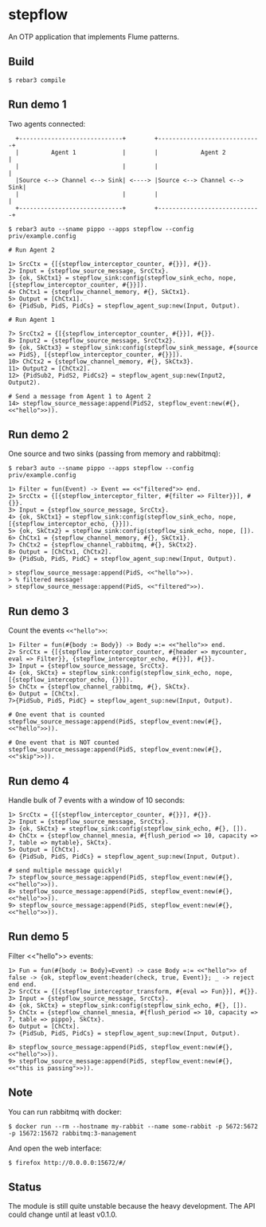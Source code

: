 stepflow
========

An OTP application that implements Flume patterns.

Build
-----

    $ rebar3 compile

Run demo 1
----------

Two agents connected:

```
  +-----------------------------+        +-----------------------------+
  |         Agent 1             |        |            Agent 2          |
  |                             |        |                             |
  |Source <--> Channel <--> Sink| <----> |Source <--> Channel <--> Sink|
  |                             |        |                             |
  +-----------------------------+        +-----------------------------+
```

    $ rebar3 auto --sname pippo --apps stepflow --config priv/example.config

    # Run Agent 2

    1> SrcCtx = {[{stepflow_interceptor_counter, #{}}], #{}}.
    2> Input = {stepflow_source_message, SrcCtx}.
    3> {ok, SkCtx1} = stepflow_sink:config(stepflow_sink_echo, nope, [{stepflow_interceptor_counter, #{}}]).
    4> ChCtx1 = {stepflow_channel_memory, #{}, SkCtx1}.
    5> Output = [ChCtx1].
    6> {PidSub, PidS, PidCs} = stepflow_agent_sup:new(Input, Output).

    # Run Agent 1

    7> SrcCtx2 = {[{stepflow_interceptor_counter, #{}}], #{}}.
    8> Input2 = {stepflow_source_message, SrcCtx2}.
    9> {ok, SkCtx3} = stepflow_sink:config(stepflow_sink_message, #{source => PidS}, [{stepflow_interceptor_counter, #{}}]).
    10> ChCtx2 = {stepflow_channel_memory, #{}, SkCtx3}.
    11> Output2 = [ChCtx2].
    12> {PidSub2, PidS2, PidCs2} = stepflow_agent_sup:new(Input2, Output2).

    # Send a message from Agent 1 to Agent 2
    14> stepflow_source_message:append(PidS2, stepflow_event:new(#{}, <<"hello">>)).

Run demo 2
----------

One source and two sinks (passing from memory and rabbitmq):

    $ rebar3 auto --sname pippo --apps stepflow --config priv/example.config

    1> Filter = fun(Event) -> Event == <<"filtered">> end.
    2> SrcCtx = {[{stepflow_interceptor_filter, #{filter => Filter}}], #{}}.
    3> Input = {stepflow_source_message, SrcCtx}.
    4> {ok, SkCtx1} = stepflow_sink:config(stepflow_sink_echo, nope, [{stepflow_interceptor_echo, {}}]).
    5> {ok, SkCtx2} = stepflow_sink:config(stepflow_sink_echo, nope, []).
    6> ChCtx1 = {stepflow_channel_memory, #{}, SkCtx1}.
    7> ChCtx2 = {stepflow_channel_rabbitmq, #{}, SkCtx2}.
    8> Output = [ChCtx1, ChCtx2].
    9> {PidSub, PidS, PidC} = stepflow_agent_sup:new(Input, Output).

    > stepflow_source_message:append(PidS, <<"hello">>).
    > % filtered message!
    > stepflow_source_message:append(PidS, <<"filtered">>).

Run demo 3
----------

Count the events `<<"hello">>`:

    1> Filter = fun(#{body := Body}) -> Body =:= <<"hello">> end.
    2> SrcCtx = {[{stepflow_interceptor_counter, #{header => mycounter, eval => Filter}}, {stepflow_interceptor_echo, #{}}], #{}}.
    3> Input = {stepflow_source_message, SrcCtx}.
    4> {ok, SkCtx} = stepflow_sink:config(stepflow_sink_echo, nope, [{stepflow_interceptor_echo, {}}]).
    5> ChCtx = {stepflow_channel_rabbitmq, #{}, SkCtx}.
    6> Output = [ChCtx].
    7>{PidSub, PidS, PidC} = stepflow_agent_sup:new(Input, Output).

    # One event that is counted
    stepflow_source_message:append(PidS, stepflow_event:new(#{}, <<"hello">>)).

    # One event that is NOT counted
    stepflow_source_message:append(PidS, stepflow_event:new(#{}, <<"skip">>)).

Run demo 4
----------

Handle bulk of 7 events with a window of 10 seconds:

    1> SrcCtx = {[{stepflow_interceptor_counter, #{}}], #{}}.
    2> Input = {stepflow_source_message, SrcCtx}.
    3> {ok, SkCtx} = stepflow_sink:config(stepflow_sink_echo, #{}, []).
    4> ChCtx = {stepflow_channel_mnesia, #{flush_period => 10, capacity => 7, table => mytable}, SkCtx}.
    5> Output = [ChCtx].
    6> {PidSub, PidS, PidCs} = stepflow_agent_sup:new(Input, Output).

    # send multiple message quickly!
    7> stepflow_source_message:append(PidS, stepflow_event:new(#{}, <<"hello">>)).
    8> stepflow_source_message:append(PidS, stepflow_event:new(#{}, <<"hello">>)).
    9> stepflow_source_message:append(PidS, stepflow_event:new(#{}, <<"hello">>)).

Run demo 5
----------

Filter <<"hello">> events:

    1> Fun = fun(#{body := Body}=Event) -> case Body =:= <<"hello">> of false -> {ok, stepflow_event:header(check, true, Event)}; _ -> reject end end.
    2> SrcCtx = {[{stepflow_interceptor_transform, #{eval => Fun}}], #{}}.
    3> Input = {stepflow_source_message, SrcCtx}.
    4> {ok, SkCtx} = stepflow_sink:config(stepflow_sink_echo, #{}, []).
    5> ChCtx = {stepflow_channel_mnesia, #{flush_period => 10, capacity => 7, table => pippo}, SkCtx}.
    6> Output = [ChCtx].
    7> {PidSub, PidS, PidCs} = stepflow_agent_sup:new(Input, Output).

    8> stepflow_source_message:append(PidS, stepflow_event:new(#{}, <<"hello">>)).
    9> stepflow_source_message:append(PidS, stepflow_event:new(#{}, <<"this is passing">>)).

Note
----

You can run rabbitmq with docker:

    $ docker run --rm --hostname my-rabbit --name some-rabbit -p 5672:5672 -p 15672:15672 rabbitmq:3-management

And open the web interface:

    $ firefox http://0.0.0.0:15672/#/

Status
------

The module is still quite unstable because the heavy development.
The API could change until at least v0.1.0.
